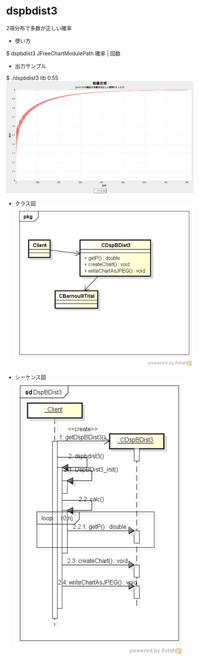 dspbdist3
========
2項分布で多数が正しい確率

* 使い方  

$ dspbdist3 JFreeChartModulePath 確率 | 回数

* 出力サンプル  

$ ./dspbdist3 lib  0.55
![dspbdist3](images/condorcet.jpg)

* クラス図  
![dspbdist3](images/pkgDspBDist3.jpg)

* シーケンス図  
![dspbdist3](images/sdDspBDist3.jpg)

